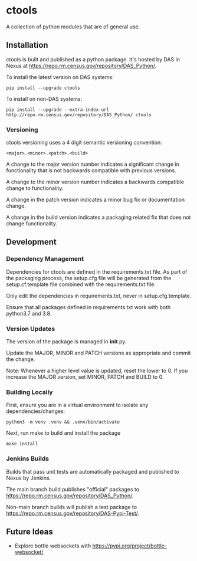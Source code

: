# ctools

A collection of python modules that are of general use.

## Installation

ctools is built and published as a python package.  It's hosted by DAS in
Nexus at https://repo.rm.census.gov/repository/DAS_Python/.

To install the latest version on DAS systems:

```
pip install --upgrade ctools
```

To install on non-DAS systems:

```
pip install --upgrade --extra-index-url http://repo.rm.census.gov/repository/DAS_Python/ ctools
```

### Versioning

ctools versioning uses a 4 digit semantic versioning convention:
```
<major>.<minor>.<patch>.<build>
```
A change to the major version number indicates a significant change in functionality that is not backwards compatible with previous versions.

A change to the minor version number indicates a backwards compatible change to functionality.

A change in the patch version indicates a minor bug fix or documentation change.

A change in the build version indicates a packaging related fix that does not change functionality.

## Development

### Dependency Management
Dependencies for ctools are defined in the requirements.txt file.  As part of the packaging process, the setup.cfg file will be generated from the setup.cf.template file combined with the requirements.txt file.

Only edit the dependencies in requirements.txt, never in setup.cfg.template.

Ensure that all packages defined in requirements.txt work with both python3.7 and 3.8.

### Version Updates
The version of the package is managed in __init__.py.

Update the MAJOR, MINOR and PATCH versions as appropriate and commit the change.

Note:  Whenever a higher level value is updated, reset the lower to 0. If you increase the MAJOR version, set MINOR, PATCH and BUILD to 0.  

### Building Locally

First, ensure you are in a virtual environment to isolate any dependencies/changes:

```
python3 -m venv .venv && .venv/bin/activate
```

Next, run make to build and install the package

```
make install
```

### Jenkins Builds

Builds that pass unit tests are automatically packaged and published to Nexus by Jenkins.

The main branch build publishes "official" packages to https://repo.rm.census.gov/repository/DAS_Python/.

Non-main branch builds will publish a test package to https://repo.rm.census.gov/repository/DAS-Pypi-Test/.


## Future Ideas
* Explore bottle websockets with https://pypi.org/project/bottle-websocket/

